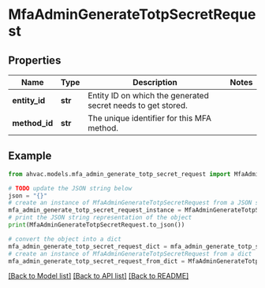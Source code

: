 # MfaAdminGenerateTotpSecretRequest


## Properties

Name | Type | Description | Notes
------------ | ------------- | ------------- | -------------
**entity_id** | **str** | Entity ID on which the generated secret needs to get stored. | 
**method_id** | **str** | The unique identifier for this MFA method. | 

## Example

```python
from ahvac.models.mfa_admin_generate_totp_secret_request import MfaAdminGenerateTotpSecretRequest

# TODO update the JSON string below
json = "{}"
# create an instance of MfaAdminGenerateTotpSecretRequest from a JSON string
mfa_admin_generate_totp_secret_request_instance = MfaAdminGenerateTotpSecretRequest.from_json(json)
# print the JSON string representation of the object
print(MfaAdminGenerateTotpSecretRequest.to_json())

# convert the object into a dict
mfa_admin_generate_totp_secret_request_dict = mfa_admin_generate_totp_secret_request_instance.to_dict()
# create an instance of MfaAdminGenerateTotpSecretRequest from a dict
mfa_admin_generate_totp_secret_request_from_dict = MfaAdminGenerateTotpSecretRequest.from_dict(mfa_admin_generate_totp_secret_request_dict)
```
[[Back to Model list]](../README.md#documentation-for-models) [[Back to API list]](../README.md#documentation-for-api-endpoints) [[Back to README]](../README.md)


